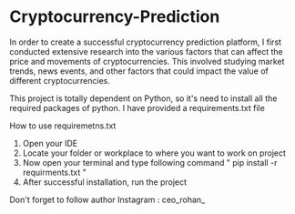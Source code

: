 # Cryptocurrency-Prediction
In order to create a successful cryptocurrency prediction platform, I first conducted extensive research into the various factors that can affect the price and movements of cryptocurrencies. This involved studying market trends, news events, and other factors that could impact the value of different cryptocurrencies.

This project is totally dependent on Python, so it's need to install all the required packages of python.
I have provided a requirements.txt file

How to use requiremetns.txt

1. Open your IDE
2. Locate your folder or workplace to where you want to work on project
3. Now open your terminal and type following command " pip install -r requirments.txt "
4. After successful installation, run the project

Don't forget to follow author
Instagram : ceo_rohan_
